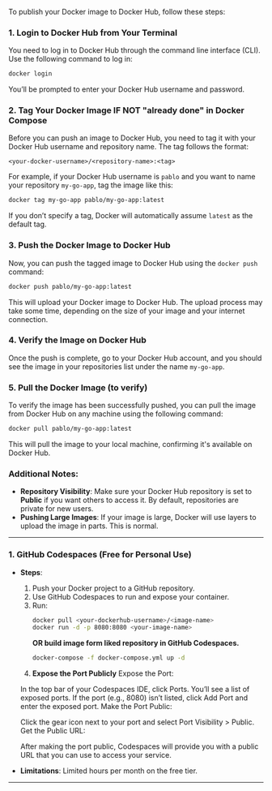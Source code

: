 To publish your Docker image to Docker Hub, follow these steps:

### 1. **Login to Docker Hub from Your Terminal**
You need to log in to Docker Hub through the command line interface (CLI). Use the following command to log in:

```bash
docker login
```

You’ll be prompted to enter your Docker Hub username and password.

### 2. **Tag Your Docker Image IF NOT "already done" in Docker Compose**
Before you can push an image to Docker Hub, you need to tag it with your Docker Hub username and repository name. The tag follows the format:

```
<your-docker-username>/<repository-name>:<tag>
```

For example, if your Docker Hub username is `pablo` and you want to name your repository `my-go-app`, tag the image like this:

```bash
docker tag my-go-app pablo/my-go-app:latest
```

If you don’t specify a tag, Docker will automatically assume `latest` as the default tag.

### 3. **Push the Docker Image to Docker Hub**
Now, you can push the tagged image to Docker Hub using the `docker push` command:

```bash
docker push pablo/my-go-app:latest
```

This will upload your Docker image to Docker Hub. The upload process may take some time, depending on the size of your image and your internet connection.

### 4. **Verify the Image on Docker Hub**
Once the push is complete, go to your Docker Hub account, and you should see the image in your repositories list under the name `my-go-app`.

### 5. **Pull the Docker Image (to verify)**
To verify the image has been successfully pushed, you can pull the image from Docker Hub on any machine using the following command:

```bash
docker pull pablo/my-go-app:latest
```

This will pull the image to your local machine, confirming it's available on Docker Hub.

### Additional Notes:
- **Repository Visibility**: Make sure your Docker Hub repository is set to **Public** if you want others to access it. By default, repositories are private for new users.
- **Pushing Large Images**: If your image is large, Docker will use layers to upload the image in parts. This is normal.



---

### 1. **GitHub Codespaces (Free for Personal Use)**
- **Steps**:
  1. Push your Docker project to a GitHub repository.
  2. Use GitHub Codespaces to run and expose your container.
  3. Run:
     ```bash
     docker pull <your-dockerhub-username>/<image-name>
     docker run -d -p 8080:8080 <your-image-name>
     ```
     **OR build image form liked repository in GitHub Codespaces.**
     ```bash
     docker-compose -f docker-compose.yml up -d
     ```
  4. **Expose the Port Publicly**
    Expose the Port:

    In the top bar of your Codespaces IDE, click Ports.
    You’ll see a list of exposed ports. If the port (e.g., 8080) isn’t listed, click Add Port and enter the exposed port.
    Make the Port Public:

    Click the gear icon next to your port and select Port Visibility > Public.
    Get the Public URL:

    After making the port public, Codespaces will provide you with a public URL that you can use to access your service.

- **Limitations**: Limited hours per month on the free tier.



---
